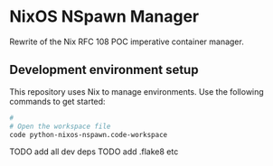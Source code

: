 # NixOS NSpawn Manager

Rewrite of the Nix RFC 108 POC imperative container manager.

## Development environment setup

This repository uses Nix to manage environments.
Use the following commands to get started:

```bash
#
# Open the workspace file
code python-nixos-nspawn.code-workspace
```

TODO add all dev deps
TODO add .flake8 etc
